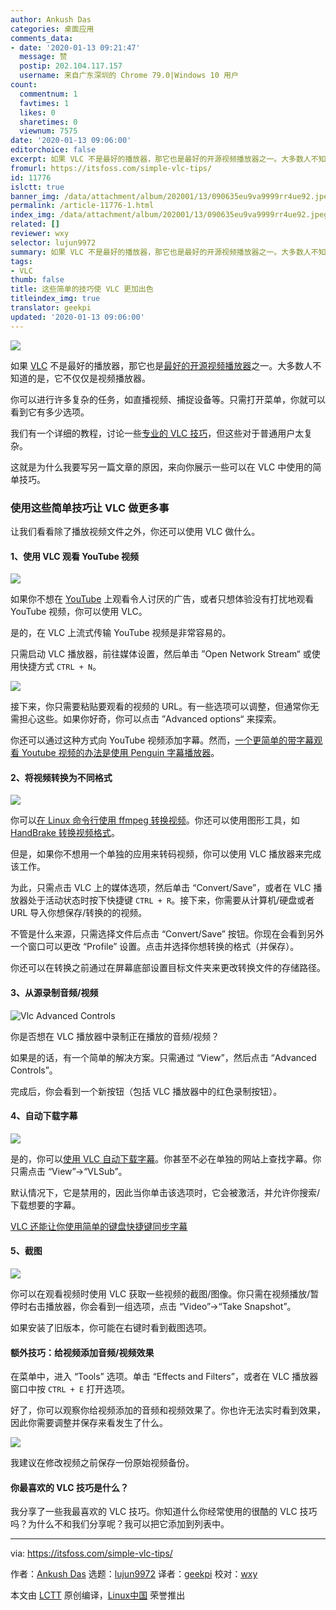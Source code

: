 ```yaml
---
author: Ankush Das
categories: 桌面应用
comments_data:
- date: '2020-01-13 09:21:47'
  message: 赞
  postip: 202.104.117.157
  username: 来自广东深圳的 Chrome 79.0|Windows 10 用户
count:
  commentnum: 1
  favtimes: 1
  likes: 0
  sharetimes: 0
  viewnum: 7575
date: '2020-01-13 09:06:00'
editorchoice: false
excerpt: 如果 VLC 不是最好的播放器，那它也是最好的开源视频播放器之一。大多数人不知道的是，它不仅仅是视频播放器。
fromurl: https://itsfoss.com/simple-vlc-tips/
id: 11776
islctt: true
banner_img: /data/attachment/album/202001/13/090635eu9va9999rr4ue92.jpeg
permalink: /article-11776-1.html
index_img: /data/attachment/album/202001/13/090635eu9va9999rr4ue92.jpeg.thumb.jpg
related: []
reviewer: wxy
selector: lujun9972
summary: 如果 VLC 不是最好的播放器，那它也是最好的开源视频播放器之一。大多数人不知道的是，它不仅仅是视频播放器。
tags:
- VLC
thumb: false
title: 这些简单的技巧使 VLC 更加出色
titleindex_img: true
translator: geekpi
updated: '2020-01-13 09:06:00'
---
```


![](/data/attachment/album/202001/13/090635eu9va9999rr4ue92.jpeg)


如果 [VLC](https://www.videolan.org/) 不是最好的播放器，那它也是[最好的开源视频播放器](https://itsfoss.com/video-players-linux/)之一。大多数人不知道的是，它不仅仅是视频播放器。


你可以进行许多复杂的任务，如直播视频、捕捉设备等。只需打开菜单，你就可以看到它有多少选项。


我们有一个详细的教程，讨论一些[专业的 VLC 技巧](https://itsfoss.com/vlc-pro-tricks-linux/)，但这些对于普通用户太复杂。


这就是为什么我要写另一篇文章的原因，来向你展示一些可以在 VLC 中使用的简单技巧。


### 使用这些简单技巧让 VLC 做更多事


让我们看看除了播放视频文件之外，你还可以使用 VLC 做什么。


#### 1、使用 VLC 观看 YouTube 视频


![](/data/attachment/album/202001/13/090646ap1dy1qkg4qd4nc2.jpg)


如果你不想在 [YouTube](https://www.youtube.com/) 上观看令人讨厌的广告，或者只想体验没有打扰地观看 YouTube 视频，你可以使用 VLC。


是的，在 VLC 上流式传输 YouTube 视频是非常容易的。


只需启动 VLC 播放器，前往媒体设置，然后单击 ”Open Network Stream“ 或使用快捷方式 `CTRL + N`。


![](/data/attachment/album/202001/13/090647eeq2xxzj41hj1qca.jpg)


接下来，你只需要粘贴要观看的视频的 URL。有一些选项可以调整，但通常你无需担心这些。如果你好奇，你可以点击 ”Advanced options“ 来探索。


你还可以通过这种方式向 YouTube 视频添加字幕。然而，[一个更简单的带字幕观看 Youtube 视频的办法是使用 Penguin 字幕播放器](https://itsfoss.com/penguin-subtitle-player/)。


#### 2、将视频转换为不同格式


![](/data/attachment/album/202001/13/090730do6nm2jim2oqp2i2.jpg)


你可以[在 Linux 命令行使用 ffmpeg 转换视频](https://itsfoss.com/ffmpeg/)。你还可以使用图形工具，如 [HandBrake 转换视频格式](https://itsfoss.com/handbrake/)。


但是，如果你不想用一个单独的应用来转码视频，你可以使用 VLC 播放器来完成该工作。


为此，只需点击 VLC 上的媒体选项，然后单击 “Convert/Save”，或者在 VLC 播放器处于活动状态时按下快捷键 `CTRL + R`。接下来，你需要从计算机/硬盘或者 URL 导入你想保存/转换的的视频。


不管是什么来源，只需选择文件后点击 “Convert/Save” 按钮。你现在会看到另外一个窗口可以更改 “Profile” 设置。点击并选择你想转换的格式（并保存）。


你还可以在转换之前通过在屏幕底部设置目标文件夹来更改转换文件的存储路径。


#### 3、从源录制音频/视频


![Vlc Advanced Controls](/data/attachment/album/202001/13/090734vvo60lllpm6p7kpx.png)


你是否想在 VLC 播放器中录制正在播放的音频/视频？


如果是的话，有一个简单的解决方案。只需通过 “View”，然后点击 “Advanced Controls”。


完成后，你会看到一个新按钮（包括 VLC 播放器中的红色录制按钮）。


#### 4、自动下载字幕


![](/data/attachment/album/202001/13/090659czngg8c7x118cgpb.png)


是的，你可以[使用 VLC 自动下载字幕](https://itsfoss.com/download-subtitles-automatically-vlc-media-player-ubuntu/)。你甚至不必在单独的网站上查找字幕。你只需点击 “View”->“VLSub”。


默认情况下，它是禁用的，因此当你单击该选项时，它会被激活，并允许你搜索/下载想要的字幕。


[VLC 还能让你使用简单的键盘快捷键同步字幕](https://itsfoss.com/how-to-synchronize-subtitles-with-movie-quick-tip/)


#### 5、截图


![](/data/attachment/album/202001/13/090700xavynkjysy47cv8d.png)


你可以在观看视频时使用 VLC 获取一些视频的截图/图像。你只需在视频播放/暂停时右击播放器，你会看到一组选项，点击 “Video”->“Take Snapshot”。


如果安装了旧版本，你可能在右键时看到截图选项。


#### 额外技巧：给视频添加音频/视频效果


在菜单中，进入 “Tools” 选项。单击 “Effects and Filters”，或者在 VLC 播放器窗口中按 `CTRL + E` 打开选项。


好了，你可以观察你给视频添加的音频和视频效果了。你也许无法实时看到效果，因此你需要调整并保存来看发生了什么。


![](/data/attachment/album/202001/13/090703kx5qx533jc3jjv73.jpg)


我建议在修改视频之前保存一份原始视频备份。


#### 你最喜欢的 VLC 技巧是什么？


我分享了一些我最喜欢的 VLC 技巧。你知道什么你经常使用的很酷的 VLC 技巧吗？为什么不和我们分享呢？我可以把它添加到列表中。




---


via: <https://itsfoss.com/simple-vlc-tips/>


作者：[Ankush Das](https://itsfoss.com/author/ankush/) 选题：[lujun9972](https://github.com/lujun9972) 译者：[geekpi](https://github.com/geekpi) 校对：[wxy](https://github.com/wxy)


本文由 [LCTT](https://github.com/LCTT/TranslateProject) 原创编译，[Linux中国](https://linux.cn/) 荣誉推出